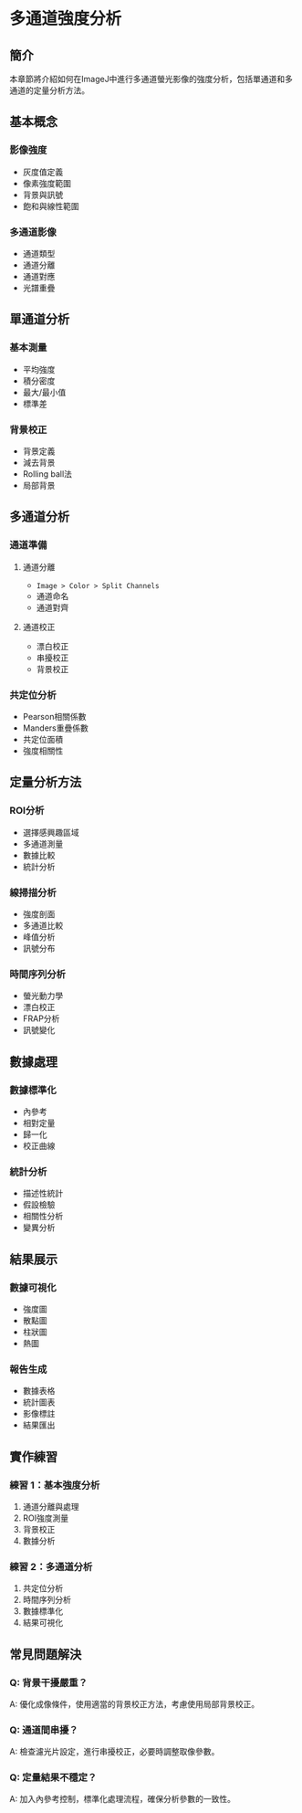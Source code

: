 # 多通道強度分析

## 簡介
本章節將介紹如何在ImageJ中進行多通道螢光影像的強度分析，包括單通道和多通道的定量分析方法。

## 基本概念

### 影像強度
- 灰度值定義
- 像素強度範圍
- 背景與訊號
- 飽和與線性範圍

### 多通道影像
- 通道類型
- 通道分離
- 通道對應
- 光譜重疊

## 單通道分析

### 基本測量
- 平均強度
- 積分密度
- 最大/最小值
- 標準差

### 背景校正
- 背景定義
- 減去背景
- Rolling ball法
- 局部背景

## 多通道分析

### 通道準備
1. 通道分離
   - `Image > Color > Split Channels`
   - 通道命名
   - 通道對齊

2. 通道校正
   - 漂白校正
   - 串擾校正
   - 背景校正

### 共定位分析
- Pearson相關係數
- Manders重疊係數
- 共定位面積
- 強度相關性

## 定量分析方法

### ROI分析
- 選擇感興趣區域
- 多通道測量
- 數據比較
- 統計分析

### 線掃描分析
- 強度剖面
- 多通道比較
- 峰值分析
- 訊號分布

### 時間序列分析
- 螢光動力學
- 漂白校正
- FRAP分析
- 訊號變化

## 數據處理

### 數據標準化
- 內參考
- 相對定量
- 歸一化
- 校正曲線

### 統計分析
- 描述性統計
- 假設檢驗
- 相關性分析
- 變異分析

## 結果展示

### 數據可視化
- 強度圖
- 散點圖
- 柱狀圖
- 熱圖

### 報告生成
- 數據表格
- 統計圖表
- 影像標註
- 結果匯出

## 實作練習

### 練習 1：基本強度分析
1. 通道分離與處理
2. ROI強度測量
3. 背景校正
4. 數據分析

### 練習 2：多通道分析
1. 共定位分析
2. 時間序列分析
3. 數據標準化
4. 結果可視化

## 常見問題解決

### Q: 背景干擾嚴重？
A: 優化成像條件，使用適當的背景校正方法，考慮使用局部背景校正。

### Q: 通道間串擾？
A: 檢查濾光片設定，進行串擾校正，必要時調整取像參數。

### Q: 定量結果不穩定？
A: 加入內參考控制，標準化處理流程，確保分析參數的一致性。 